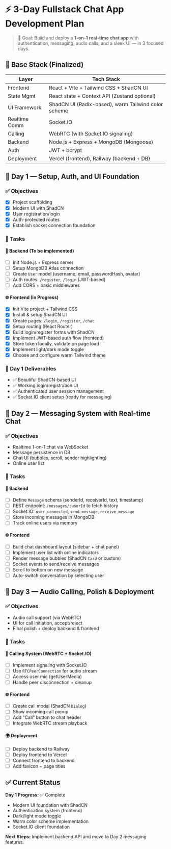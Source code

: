 
# ⚡️ 3-Day Fullstack Chat App Development Plan

> 🎯 Goal: Build and deploy a **1-on-1 real-time chat app** with authentication, messaging, audio calls, and a sleek UI — in 3 focused days.

## 🧠 Base Stack (Finalized)

| Layer         | Tech Stack                                          |
| ------------- | --------------------------------------------------- |
| Frontend      | React + Vite + Tailwind CSS + ShadCN UI             |
| State Mgmt    | React state + Context API (Zustand optional)        |
| UI Framework  | ShadCN UI (Radix-based), warm Tailwind color scheme |
| Realtime Comm | Socket.IO                                           |
| Calling       | WebRTC (with Socket.IO signaling)                   |
| Backend       | Node.js + Express + MongoDB (Mongoose)              |
| Auth          | JWT + bcrypt                                        |
| Deployment    | Vercel (frontend), Railway (backend + DB)           |

## 📅 Day 1 — Setup, Auth, and UI Foundation

### ✅ Objectives
- [x] Project scaffolding
- [x] Modern UI with ShadCN
- [x] User registration/login
- [x] Auth-protected routes
- [x] Establish socket connection foundation

### 🧱 Tasks

#### 🔧 Backend (To be implemented)
- [ ] Init Node.js + Express server
- [ ] Setup MongoDB Atlas connection
- [ ] Create `User` model (username, email, passwordHash, avatar)
- [ ] Auth routes: `/register`, `/login` (JWT-based)
- [ ] Add CORS + basic middlewares

#### 🌐 Frontend (In Progress)
- [x] Init Vite project + Tailwind CSS
- [x] Install & setup ShadCN UI
- [x] Create pages: `/login`, `/register`, `/chat`
- [x] Setup routing (React Router)
- [x] Build login/register forms with ShadCN
- [x] Implement JWT-based auth flow (frontend)
- [x] Store token locally, validate on page load
- [x] Implement light/dark mode toggle
- [x] Choose and configure warm Tailwind theme

### 🧪 Day 1 Deliverables
- ✅ Beautiful ShadCN-based UI
- ✅ Working login/registration UI
- ✅ Authenticated user session management
- ✅ Socket.IO client setup (ready for messaging)

## 📅 Day 2 — Messaging System with Real-time Chat

### ✅ Objectives
- Realtime 1-on-1 chat via WebSocket
- Message persistence in DB
- Chat UI (bubbles, scroll, sender highlighting)
- Online user list

### 🧱 Tasks

#### 🔧 Backend
- [ ] Define `Message` schema (senderId, receiverId, text, timestamp)
- [ ] REST endpoint: `/messages/:userId` to fetch history
- [ ] Socket.IO: `user_connected`, `send_message`, `receive_message`
- [ ] Store incoming messages in MongoDB
- [ ] Track online users via memory

#### 🌐 Frontend
- [ ] Build chat dashboard layout (sidebar + chat panel)
- [ ] Implement user list with online indicators
- [ ] Render message bubbles (ShadCN `Card` or custom)
- [ ] Socket events to send/receive messages
- [ ] Scroll to bottom on new message
- [ ] Auto-switch conversation by selecting user

## 📅 Day 3 — Audio Calling, Polish & Deployment

### ✅ Objectives
- Audio call support (via WebRTC)
- UI for call initiation, accept/reject
- Final polish + deploy backend & frontend

### 🧱 Tasks

#### 🔧 Calling System (WebRTC + Socket.IO)
- [ ] Implement signaling with Socket.IO
- [ ] Use `RTCPeerConnection` for audio stream
- [ ] Access user mic (getUserMedia)
- [ ] Handle peer disconnection + cleanup

#### 🌐 Frontend
- [ ] Create call modal (ShadCN `Dialog`)
- [ ] Show incoming call popup
- [ ] Add "Call" button to chat header
- [ ] Integrate WebRTC stream playback

#### 🌍 Deployment
- [ ] Deploy backend to Railway
- [ ] Deploy frontend to Vercel
- [ ] Connect frontend to backend
- [ ] Add favicon + page titles

## ✅ Current Status

**Day 1 Progress:** ✅ Complete
- Modern UI foundation with ShadCN
- Authentication system (frontend)
- Dark/light mode toggle
- Warm color scheme implementation
- Socket.IO client foundation

**Next Steps:** Implement backend API and move to Day 2 messaging features.
